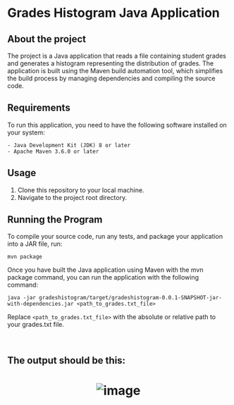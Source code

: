 
# **Grades Histogram Java Application**

## About the project

The project is a Java application that reads a file containing student grades and generates a histogram representing the distribution of grades. The application is built using the Maven build automation tool, which simplifies the build process by managing dependencies and compiling the source code.

## Requirements
To run this application, you need to have the following software installed on your system:

    - Java Development Kit (JDK) 8 or later
    - Apache Maven 3.6.0 or later

## Usage
1. Clone this repository to your local machine.
2. Navigate to the project root directory.

## Running the Program
To compile your source code, run any tests, and package your application into a JAR file, run:
     
    mvn package

Once you have built the Java application using Maven with the mvn package command, you can run the application with the following command: 

    java -jar gradeshistogram/target/gradeshistogram-0.0.1-SNAPSHOT-jar-with-dependencies.jar <path_to_grades.txt_file>


Replace ```<path_to_grades.txt_file>``` with the absolute or relative path to your grades.txt file.

<br>

## The output should be this:

<h1 align="center">

![image](https://user-images.githubusercontent.com/93339789/236013529-7aadd1f9-1210-49f9-b949-d86b8e2853b2.png)
</h1>

